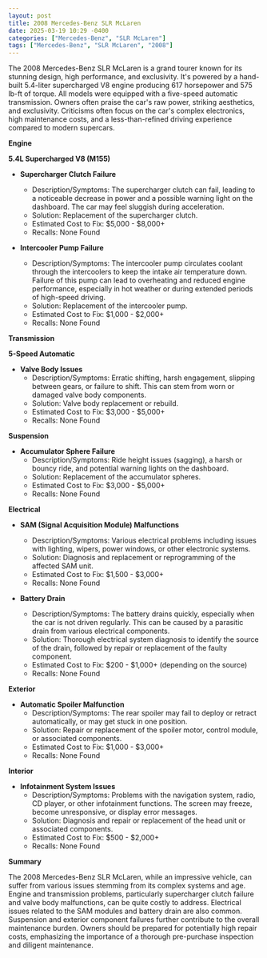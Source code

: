 ```yaml
---
layout: post
title: 2008 Mercedes-Benz SLR McLaren
date: 2025-03-19 10:29 -0400
categories: ["Mercedes-Benz", "SLR McLaren"]
tags: ["Mercedes-Benz", "SLR McLaren", "2008"]
---
```

The 2008 Mercedes-Benz SLR McLaren is a grand tourer known for its stunning design, high performance, and exclusivity. It's powered by a hand-built 5.4-liter supercharged V8 engine producing 617 horsepower and 575 lb-ft of torque. All models were equipped with a five-speed automatic transmission. Owners often praise the car's raw power, striking aesthetics, and exclusivity. Criticisms often focus on the car's complex electronics, high maintenance costs, and a less-than-refined driving experience compared to modern supercars.

**Engine**

**5.4L Supercharged V8 (M155)**

*   **Supercharger Clutch Failure**
    *   Description/Symptoms: The supercharger clutch can fail, leading to a noticeable decrease in power and a possible warning light on the dashboard. The car may feel sluggish during acceleration.
    *   Solution: Replacement of the supercharger clutch.
    *   Estimated Cost to Fix: $5,000 - $8,000+
    *   Recalls: None Found

*   **Intercooler Pump Failure**
    *   Description/Symptoms: The intercooler pump circulates coolant through the intercoolers to keep the intake air temperature down. Failure of this pump can lead to overheating and reduced engine performance, especially in hot weather or during extended periods of high-speed driving.
    *   Solution: Replacement of the intercooler pump.
    *   Estimated Cost to Fix: $1,000 - $2,000+
    *   Recalls: None Found

**Transmission**

**5-Speed Automatic**

*   **Valve Body Issues**
    *   Description/Symptoms: Erratic shifting, harsh engagement, slipping between gears, or failure to shift. This can stem from worn or damaged valve body components.
    *   Solution: Valve body replacement or rebuild.
    *   Estimated Cost to Fix: $3,000 - $5,000+
    *   Recalls: None Found

**Suspension**

*   **Accumulator Sphere Failure**
    *   Description/Symptoms: Ride height issues (sagging), a harsh or bouncy ride, and potential warning lights on the dashboard.
    *   Solution: Replacement of the accumulator spheres.
    *   Estimated Cost to Fix: $3,000 - $5,000+
    *   Recalls: None Found

**Electrical**

*   **SAM (Signal Acquisition Module) Malfunctions**
    *   Description/Symptoms: Various electrical problems including issues with lighting, wipers, power windows, or other electronic systems.
    *   Solution: Diagnosis and replacement or reprogramming of the affected SAM unit.
    *   Estimated Cost to Fix: $1,500 - $3,000+
    *   Recalls: None Found

*   **Battery Drain**
    *   Description/Symptoms: The battery drains quickly, especially when the car is not driven regularly. This can be caused by a parasitic drain from various electrical components.
    *   Solution: Thorough electrical system diagnosis to identify the source of the drain, followed by repair or replacement of the faulty component.
    *   Estimated Cost to Fix: $200 - $1,000+ (depending on the source)
    *   Recalls: None Found

**Exterior**

*   **Automatic Spoiler Malfunction**
    *   Description/Symptoms: The rear spoiler may fail to deploy or retract automatically, or may get stuck in one position.
    *   Solution: Repair or replacement of the spoiler motor, control module, or associated components.
    *   Estimated Cost to Fix: $1,000 - $3,000+
    *   Recalls: None Found

**Interior**

*   **Infotainment System Issues**
    *   Description/Symptoms: Problems with the navigation system, radio, CD player, or other infotainment functions. The screen may freeze, become unresponsive, or display error messages.
    *   Solution: Diagnosis and repair or replacement of the head unit or associated components.
    *   Estimated Cost to Fix: $500 - $2,000+
    *   Recalls: None Found

**Summary**

The 2008 Mercedes-Benz SLR McLaren, while an impressive vehicle, can suffer from various issues stemming from its complex systems and age. Engine and transmission problems, particularly supercharger clutch failure and valve body malfunctions, can be quite costly to address. Electrical issues related to the SAM modules and battery drain are also common. Suspension and exterior component failures further contribute to the overall maintenance burden. Owners should be prepared for potentially high repair costs, emphasizing the importance of a thorough pre-purchase inspection and diligent maintenance.

